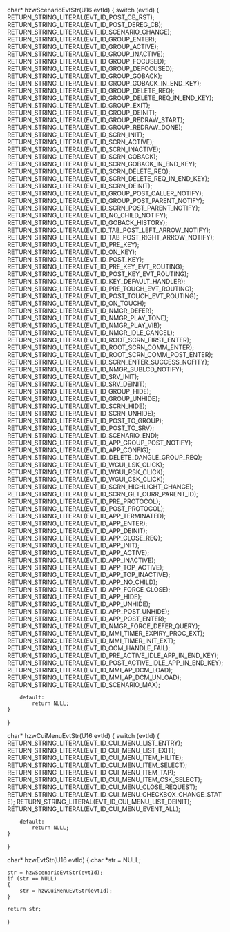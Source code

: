 char* hzwScenarioEvtStr(U16 evtId)
{
	switch (evtId)
    {
		RETURN_STRING_LITERAL(EVT_ID_POST_CB_RST);
    	RETURN_STRING_LITERAL(EVT_ID_POST_DEREG_CB);
    	RETURN_STRING_LITERAL(EVT_ID_SCENARIO_CHANGE);
    	RETURN_STRING_LITERAL(EVT_ID_GROUP_ENTER);
    	RETURN_STRING_LITERAL(EVT_ID_GROUP_ACTIVE);
    	RETURN_STRING_LITERAL(EVT_ID_GROUP_INACTIVE);
    	RETURN_STRING_LITERAL(EVT_ID_GROUP_FOCUSED);
    	RETURN_STRING_LITERAL(EVT_ID_GROUP_DEFOCUSED);
    	RETURN_STRING_LITERAL(EVT_ID_GROUP_GOBACK);
    	RETURN_STRING_LITERAL(EVT_ID_GROUP_GOBACK_IN_END_KEY);
    	RETURN_STRING_LITERAL(EVT_ID_GROUP_DELETE_REQ);
    	RETURN_STRING_LITERAL(EVT_ID_GROUP_DELETE_REQ_IN_END_KEY);
    	RETURN_STRING_LITERAL(EVT_ID_GROUP_EXIT);
    	RETURN_STRING_LITERAL(EVT_ID_GROUP_DEINIT);
    	RETURN_STRING_LITERAL(EVT_ID_GROUP_REDRAW_START);
    	RETURN_STRING_LITERAL(EVT_ID_GROUP_REDRAW_DONE);
    	RETURN_STRING_LITERAL(EVT_ID_SCRN_INIT);
    	RETURN_STRING_LITERAL(EVT_ID_SCRN_ACTIVE);
    	RETURN_STRING_LITERAL(EVT_ID_SCRN_INACTIVE);
    	RETURN_STRING_LITERAL(EVT_ID_SCRN_GOBACK);
    	RETURN_STRING_LITERAL(EVT_ID_SCRN_GOBACK_IN_END_KEY);
    	RETURN_STRING_LITERAL(EVT_ID_SCRN_DELETE_REQ);
    	RETURN_STRING_LITERAL(EVT_ID_SCRN_DELETE_REQ_IN_END_KEY);
    	RETURN_STRING_LITERAL(EVT_ID_SCRN_DEINIT);
    	RETURN_STRING_LITERAL(EVT_ID_GROUP_POST_CALLER_NOTIFY);
    	RETURN_STRING_LITERAL(EVT_ID_GROUP_POST_PARENT_NOTIFY);
    	RETURN_STRING_LITERAL(EVT_ID_SCRN_POST_PARENT_NOTIFY);
    	RETURN_STRING_LITERAL(EVT_ID_NO_CHILD_NOTIFY);
    	RETURN_STRING_LITERAL(EVT_ID_GOBACK_HISTORY);
    	RETURN_STRING_LITERAL(EVT_ID_TAB_POST_LEFT_ARROW_NOTIFY);
    	RETURN_STRING_LITERAL(EVT_ID_TAB_POST_RIGHT_ARROW_NOTIFY);
    	RETURN_STRING_LITERAL(EVT_ID_PRE_KEY);
    	RETURN_STRING_LITERAL(EVT_ID_ON_KEY);
    	RETURN_STRING_LITERAL(EVT_ID_POST_KEY);
    	RETURN_STRING_LITERAL(EVT_ID_PRE_KEY_EVT_ROUTING);
    	RETURN_STRING_LITERAL(EVT_ID_POST_KEY_EVT_ROUTING);
    	RETURN_STRING_LITERAL(EVT_ID_KEY_DEFAULT_HANDLER);
    	RETURN_STRING_LITERAL(EVT_ID_PRE_TOUCH_EVT_ROUTING);
    	RETURN_STRING_LITERAL(EVT_ID_POST_TOUCH_EVT_ROUTING);
    	RETURN_STRING_LITERAL(EVT_ID_ON_TOUCH);
    	RETURN_STRING_LITERAL(EVT_ID_NMGR_DEFER);
    	RETURN_STRING_LITERAL(EVT_ID_NMGR_PLAY_TONE);
    	RETURN_STRING_LITERAL(EVT_ID_NMGR_PLAY_VIB);
		RETURN_STRING_LITERAL(EVT_ID_NMGR_IDLE_CANCEL);
    	RETURN_STRING_LITERAL(EVT_ID_ROOT_SCRN_FIRST_ENTER);
    	RETURN_STRING_LITERAL(EVT_ID_ROOT_SCRN_COMM_ENTER);
    	RETURN_STRING_LITERAL(EVT_ID_ROOT_SCRN_COMM_POST_ENTER);
    	RETURN_STRING_LITERAL(EVT_ID_SCRN_ENTER_SUCCESS_NOFITY);
    	RETURN_STRING_LITERAL(EVT_ID_NMGR_SUBLCD_NOTIFY);
    	RETURN_STRING_LITERAL(EVT_ID_SRV_INIT);
    	RETURN_STRING_LITERAL(EVT_ID_SRV_DEINIT);
    	RETURN_STRING_LITERAL(EVT_ID_GROUP_HIDE);
    	RETURN_STRING_LITERAL(EVT_ID_GROUP_UNHIDE);
    	RETURN_STRING_LITERAL(EVT_ID_SCRN_HIDE);
    	RETURN_STRING_LITERAL(EVT_ID_SCRN_UNHIDE);
    	RETURN_STRING_LITERAL(EVT_ID_POST_TO_GROUP);
    	RETURN_STRING_LITERAL(EVT_ID_POST_TO_SRV);
    	RETURN_STRING_LITERAL(EVT_ID_SCENARIO_END);
    	RETURN_STRING_LITERAL(EVT_ID_APP_GROUP_POST_NOTIFY);
    	RETURN_STRING_LITERAL(EVT_ID_APP_CONFIG);
    	RETURN_STRING_LITERAL(EVT_ID_DELETE_DANGLE_GROUP_REQ);
	    RETURN_STRING_LITERAL(EVT_ID_WGUI_LSK_CLICK);
    	RETURN_STRING_LITERAL(EVT_ID_WGUI_RSK_CLICK);
    	RETURN_STRING_LITERAL(EVT_ID_WGUI_CSK_CLICK);
		RETURN_STRING_LITERAL(EVT_ID_SCRN_HIGHLIGHT_CHANGE);
		RETURN_STRING_LITERAL(EVT_ID_SCRN_GET_CURR_PARENT_ID);
    	RETURN_STRING_LITERAL(EVT_ID_PRE_PROTOCOL);
    	RETURN_STRING_LITERAL(EVT_ID_POST_PROTOCOL);
    	RETURN_STRING_LITERAL(EVT_ID_APP_TERMINATED);
    	RETURN_STRING_LITERAL(EVT_ID_APP_ENTER);
    	RETURN_STRING_LITERAL(EVT_ID_APP_DEINIT);
    	RETURN_STRING_LITERAL(EVT_ID_APP_CLOSE_REQ);
    	RETURN_STRING_LITERAL(EVT_ID_APP_INIT);
    	RETURN_STRING_LITERAL(EVT_ID_APP_ACTIVE);
	    RETURN_STRING_LITERAL(EVT_ID_APP_INACTIVE);
    	RETURN_STRING_LITERAL(EVT_ID_APP_TOP_ACTIVE);
    	RETURN_STRING_LITERAL(EVT_ID_APP_TOP_INACTIVE);
    	RETURN_STRING_LITERAL(EVT_ID_APP_NO_CHILD);
    	RETURN_STRING_LITERAL(EVT_ID_APP_FORCE_CLOSE);
    	RETURN_STRING_LITERAL(EVT_ID_APP_HIDE);
    	RETURN_STRING_LITERAL(EVT_ID_APP_UNHIDE);
    	RETURN_STRING_LITERAL(EVT_ID_APP_POST_UNHIDE);
    	RETURN_STRING_LITERAL(EVT_ID_APP_POST_ENTER);
    	RETURN_STRING_LITERAL(EVT_ID_NMGR_FORCE_DEFER_QUERY);
    	RETURN_STRING_LITERAL(EVT_ID_MMI_TIMER_EXPIRY_PROC_EXT);
    	RETURN_STRING_LITERAL(EVT_ID_MMI_TIMER_INIT_EXT);
    	RETURN_STRING_LITERAL(EVT_ID_OOM_HANDLE_FAIL);
    	RETURN_STRING_LITERAL(EVT_ID_PRE_ACTIVE_IDLE_APP_IN_END_KEY);
    	RETURN_STRING_LITERAL(EVT_ID_POST_ACTIVE_IDLE_APP_IN_END_KEY);
    	RETURN_STRING_LITERAL(EVT_ID_MMI_AP_DCM_LOAD);
    	RETURN_STRING_LITERAL(EVT_ID_MMI_AP_DCM_UNLOAD);
    	RETURN_STRING_LITERAL(EVT_ID_SCENARIO_MAX);

		default:
			return NULL;
	}
}

char* hzwCuiMenuEvtStr(U16 evtId)
{
    switch (evtId)
    {
        RETURN_STRING_LITERAL(EVT_ID_CUI_MENU_LIST_ENTRY);
        RETURN_STRING_LITERAL(EVT_ID_CUI_MENU_LIST_EXIT);
        RETURN_STRING_LITERAL(EVT_ID_CUI_MENU_ITEM_HILITE);
        RETURN_STRING_LITERAL(EVT_ID_CUI_MENU_ITEM_SELECT);
        RETURN_STRING_LITERAL(EVT_ID_CUI_MENU_ITEM_TAP);
        RETURN_STRING_LITERAL(EVT_ID_CUI_MENU_ITEM_CSK_SELECT);
        RETURN_STRING_LITERAL(EVT_ID_CUI_MENU_CLOSE_REQUEST);
        RETURN_STRING_LITERAL(EVT_ID_CUI_MENU_CHECKBOX_CHANGE_STATE);
    	RETURN_STRING_LITERAL(EVT_ID_CUI_MENU_LIST_DEINIT);
        RETURN_STRING_LITERAL(EVT_ID_CUI_MENU_EVENT_ALL);

        default:
            return NULL;
    }
}

char* hzwEvtStr(U16 evtId)
{
    char *str = NULL;

    str = hzwScenarioEvtStr(evtId);
    if (str == NULL)
    {
        str = hzwCuiMenuEvtStr(evtId);
    }

    return str;
}
